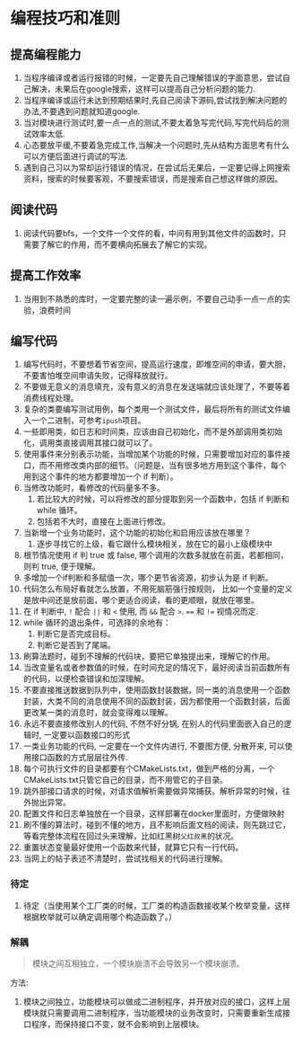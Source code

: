 # 编程技巧和准则
## 提高编程能力
1. 当程序编译或者运行报错的时候，一定要先自己理解错误的字面意思，尝试自己解决，未果后在google搜索，这样可以提高自己分析问题的能力.
2. 当程序编译或运行未达到预期结果时,先自己阅读下源码,尝试找到解决问题的办法,不要遇到问题就知道google.
3. 当对模块进行测试时,要一点一点的测试,不要太着急写完代码,写完代码后的测试效率太低.
4. 心态要放平缓,不要着急完成工作,当解决一个问题时,先从结构方面思考有什么可以方便后面进行调试的写法.
5. 遇到自己习以为常却运行错误的情况，在尝试后无果后，一定要记得上网搜索资料，搜索的时候要客观，不要搜索错误，而是搜索自己想这样做的原因。

## 阅读代码
1. 阅读代码要bfs，一个文件一个文件的看，中间有用到其他文件的函数时，只需要了解它的作用，而不要横向拓展去了解它的实现。

## 提高工作效率
1. 当用到不熟悉的库时，一定要完整的读一遍示例，不要自己动手一点一点的实验，浪费时间

## 编写代码
1. 编写代码时，不要想着节省空间，提高运行速度，即堆空间的申请，要大胆， 不要害怕堆空间申请失败，记得释放就行。
2. 不要做无意义的消息填充，没有意义的消息在发送端就应该处理了，不要等着消费线程处理。
3. 复杂的类要编写测试用例，每个类用一个测试文件，最后将所有的测试文件编入一个二进制，可参考`ipush`项目。
4. 一些即用类，如日志和时间类，应该由自己初始化，而不是外部调用类初始化，调用类直接调用其接口就可以了。
5. 使用事件来分别表示功能，当增加某个功能的时候，只需要增加对应的事件接口，而不用修改类内部的细节。（问题是，当有很多地方用到这个事件，每个用到这个事件的地方都要增加一个 if 判断）。
6. 当修改功能时，看修改的代码量多不多。
   1. 若比较大的时候，可以将修改的部分提取到另一个函数中，包括 if 判断和 while 循环。
   2. 包括若不大时，直接在上面进行修改。
7. 当新增一个业务功能时，这个功能的初始化和启用应该放在哪里？
   1. 逐步寻找它的上级，看它跟什么模块相关，放在它的最小上级模块中
8. 根节情况使用 if 判 true 或 false, 哪个调用的次数多就放在前面，若都相同，则判 true, 便于理解。
9. 多增加一个if判断和多赋值一次，哪个更节省资源，初步认为是 if 判断。
10. 代码怎么布局好看就怎么放置，不用死脑筋强行按规则， 比如一个变量的定义是放中间还是放前面，哪个更适合阅读，看的更顺眼，就放在哪里。
11. 在 if 判断中, `!` 配合 `||` 和 `<` 使用, 而 `&&` 配合 `>`. `==` 和 `!=` 视情况而定.
12. while 循环的退出条件，可选择的余地有：
    1. 判断它是否完成目标。 
    2. 判断它是否到了尾端。
13. 刷算法题时，碰到不理解的代码块，要把它单独提出来，理解它的作用。
14. 当改变量名或者参数值的时候，在时间充足的情况下，最好阅读当前函数所有的代码，以便检查错误和加深理解。
15. 不要直接推送数据到队列中，使用函数封装数据，同一类的消息使用一个函数封装，大类不同的消息使用不同的函数封装，因为都使用一个函数封装，后面更改某一类的消息时，就会变得难以理解。
16. 永远不要直接修改别人的代码, 不然不好分锅, 在别人的代码里面嵌入自己的逻辑时, 一定要以函数接口的形式
17. 一类业务功能的代码, 一定要在一个文件内进行, 不要图方便, 分散开来, 可以使用接口函数的方式层层往外传. 
18. 每个可执行文件的目录都要有个CMakeLists.txt，做到严格的分离，一个CMakeLists.txt只管它自己的目录，而不用管它的子目录。
19. 跳外部接口请求的时候，对请求值解析需要做异常捕获。解析异常的时候，往外抛出异常。
20. 配置文件和日志单独放在一个目录，这样部署在docker里面时，方便做映射
21. 刷不懂的算法时，碰到不懂的地方，且不影响后面文档的阅读，则先跳过它，等看完整体流程在回过头来理解，比如红黑树`父红叔黑`的状况。
22. 重置状态变量最好使用一个函数来代替，就算它只有一行代码。
23. 当网上的帖子表述不清楚时，尝试找相关的代码进行理解。


### 待定
1. 待定（当使用某个工厂类的时候，工厂类的构造函数接收某个枚举变量，这样根据枚举就可以确定调用哪个构造函数了。）

### 解耦

> 模块之间互相独立，一个模块崩溃不会导致另一个模块崩溃。

方法: 
1. 模块之间独立，功能模块可以做成二进制程序，并开放对应的接口，这样上层模块就只需要调用二进制程序，当功能模块的业务改变时，只需要重新生成接口程序，而保持接口不变，就不会影响到上层模块。